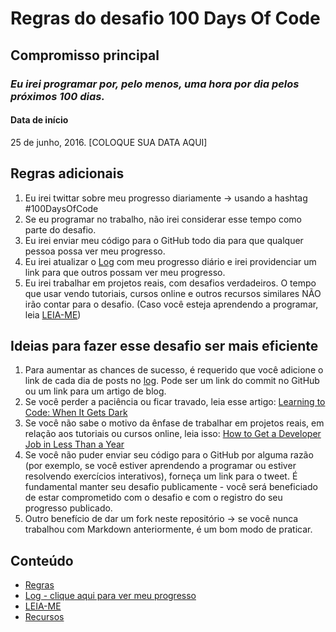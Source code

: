 # Regras do desafio 100 Days Of Code

## Compromisso principal

### *Eu irei programar por, pelo menos, uma hora por dia pelos próximos 100 dias.*

#### Data de início

25 de junho, 2016. [COLOQUE SUA DATA AQUI]

## Regras adicionais

1. Eu irei twittar sobre meu progresso diariamente -> usando a hashtag #100DaysOfCode
2. Se eu programar no trabalho, não irei considerar esse tempo como parte do desafio.
3. Eu irei enviar meu código para o GitHub todo dia para que qualquer pessoa possa ver meu progresso.
4. Eu irei atualizar o [Log](log.md) com meu progresso diário e irei providenciar um link para que outros possam ver meu progresso.
5. Eu irei trabalhar em projetos reais, com desafios verdadeiros. O tempo que usar vendo tutoriais, cursos online e outros recursos similares NÃO irão contar para o desafio. (Caso você esteja aprendendo a programar, leia [LEIA-ME](LEIAME.md))

## Ideias para fazer esse desafio ser mais eficiente

1. Para aumentar as chances de sucesso, é requerido que você adicione o link de cada dia de posts no [log](log.md). Pode ser um link do commit no GitHub ou um link para um artigo de blog.
2. Se você perder a paciência ou ficar travado, leia esse artigo: [Learning to Code: When It Gets Dark](https://medium.freecodecamp.com/learning-to-code-when-it-gets-dark-e485edfb58fd)
3. Se você não sabe o motivo da ênfase de trabalhar em projetos reais, em relação aos tutoriais ou cursos online, leia isso: [How to Get a Developer Job in Less Than a Year](https://medium.freecodecamp.com/how-to-get-a-developer-job-in-less-than-a-year-c27bbfe71645)
4. Se você não puder enviar seu código para o GitHub por alguma razão (por exemplo, se você estiver aprendendo a programar ou estiver resolvendo exercícios interativos), forneça um link para o tweet. É fundamental manter seu desafio publicamente - você será beneficiado de estar comprometido com o desafio e com o registro do seu progresso publicado.
5. Outro benefício de dar um fork neste repositório -> se você nunca trabalhou com Markdown anteriormente, é um bom modo de praticar.

## Conteúdo

* [Regras](regras.md)
* [Log - clique aqui para ver meu progresso](log.md)
* [LEIA-ME](LEIAME.md)
* [Recursos](recursos.md)
